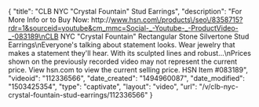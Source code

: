 {
    "title": "CLB NYC \"Crystal Fountain\"  Stud Earrings",
    "description": "For More Info or to Buy Now: http:\/\/www.hsn.com\/products\/seo\/8358715?rdr=1&sourceid=youtube&cm_mmc=Social-_-Youtube-_-ProductVideo-_-083189\nCLB NYC \"Crystal Fountain\" Rectangular Stone Silvertone Stud Earrings\nEveryone's talking about statement looks. Wear jewelry that makes a statement they'll hear. With its sculpted lines and robust...\nPrices shown on the previously recorded video may not represent the current price.  View hsn.com to view the current selling price. HSN Item #083189",
    "videoid": "112336566",
    "date_created": "1494960087",
    "date_modified": "1503425354",
    "type": "captivate",
    "layout": "video",
    "url": "\/v\/clb-nyc-crystal-fountain-stud-earrings\/112336566"
}